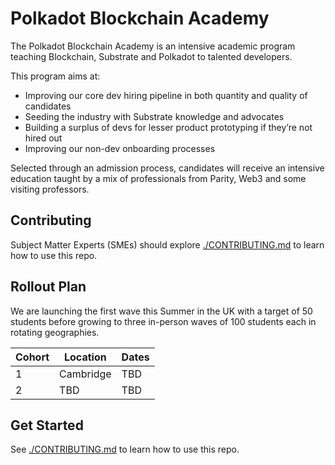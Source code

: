# Polkadot Blockchain Academy

The Polkadot Blockchain Academy is an intensive academic program teaching Blockchain, Substrate and Polkadot to talented developers.

This program aims at:

- Improving our core dev hiring pipeline in both quantity and quality of candidates
- Seeding the industry with Substrate knowledge and advocates
- Building a surplus of devs for lesser product prototyping if they’re not hired out
- Improving our non-dev onboarding processes

Selected through an admission process, candidates will receive an intensive education taught by a mix of professionals from Parity, Web3 and some visiting professors.

## Contributing

Subject Matter Experts (SMEs) should explore [./CONTRIBUTING.md](./CONTRIBUTING.md) to learn how to use this repo.

## Rollout Plan

We are launching the first wave this Summer in the UK with a target of 50 students before growing to three in-person waves of 100 students each in rotating geographies.

| Cohort | Location  | Dates |
| ------ | --------- | ----- |
| 1      | Cambridge | TBD   |
| 2      | TBD       | TBD   |

## Get Started

See [./CONTRIBUTING.md](./CONTRIBUTING.md) to learn how to use this repo.
